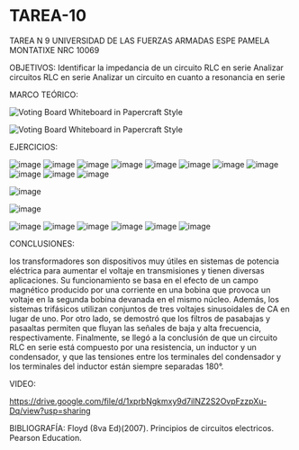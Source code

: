 # TAREA-10


TAREA N 9
UNIVERSIDAD DE LAS FUERZAS ARMADAS ESPE
PAMELA MONTATIXE
NRC 10069


OBJETIVOS:
Identificar la impedancia de un circuito RLC en serie
Analizar circuitos RLC en serie
Analizar un circuito en cuanto a resonancia en serie 
 
 



MARCO TEÓRICO:

![Voting Board Whiteboard in Papercraft Style](https://user-images.githubusercontent.com/116780506/223293931-b7a09402-bf66-41e4-bb57-4505c07542ac.jpg)

![Voting Board Whiteboard in Papercraft Style](https://user-images.githubusercontent.com/116780506/223294787-6f7e114b-cab7-49e0-98dc-40c3fa193110.png)


EJERCICIOS:

![image](https://user-images.githubusercontent.com/116780506/223305870-2c87ff7a-95b7-4c56-9cb5-dd1cfcede0e6.png)
![image](https://user-images.githubusercontent.com/116780506/223305911-69e6abbd-7900-454c-8dd2-161613f75741.png)
![image](https://user-images.githubusercontent.com/116780506/223305949-584d5587-30ab-43f7-b679-da4c2ab39c0e.png)
![image](https://user-images.githubusercontent.com/116780506/223305994-1940581f-3b2e-457b-a358-43e8e2a10255.png)
![image](https://user-images.githubusercontent.com/116780506/223306059-60085f70-4e4c-47ee-a836-8765d50542c7.png)
![image](https://user-images.githubusercontent.com/116780506/223306095-d32c2418-49ff-4edc-aa8b-756c7cfffd24.png)
![image](https://user-images.githubusercontent.com/116780506/223306140-7e7b7ebc-01a0-42ce-944a-e66022e9d41f.png)
![image](https://user-images.githubusercontent.com/116780506/223306174-b28dc107-c4ba-443d-a230-5bb63c3c8a8b.png)
![image](https://user-images.githubusercontent.com/116780506/223306267-af344f01-ff6e-4a8a-afe7-b38bd5faaad2.png)
![image](https://user-images.githubusercontent.com/116780506/223306301-39ab96a9-3c2c-4607-8f32-8df70ac2052d.png)
![image](https://user-images.githubusercontent.com/116780506/223306346-4aa61376-1a1e-40da-bb2c-3f44d28fb66d.png)

![image](https://user-images.githubusercontent.com/116780506/223306400-d4681296-03a5-409c-84e5-6da09aa61e11.png)

![image](https://user-images.githubusercontent.com/116780506/223306446-94ef7f94-463b-465d-a463-2fa0e732ad69.png)

![image](https://user-images.githubusercontent.com/116780506/223306494-92fd014a-bda2-44a6-b07a-2384989f5687.png)
![image](https://user-images.githubusercontent.com/116780506/223306537-145a9739-bd01-4fea-830e-a65ac2ead9a8.png)
![image](https://user-images.githubusercontent.com/116780506/223306587-34ba7daf-ca04-4260-a228-73dd44ab6c31.png)
![image](https://user-images.githubusercontent.com/116780506/223306703-3bc22bed-b115-41c8-9252-1ee414df997f.png)
![image](https://user-images.githubusercontent.com/116780506/223306734-f9ad396d-17d5-461e-863f-f2245e87943e.png)
![image](https://user-images.githubusercontent.com/116780506/223306766-75139132-7260-4250-aa3b-1c49cd570307.png)


CONCLUSIONES:

los transformadores son dispositivos muy útiles en sistemas de potencia eléctrica para aumentar el voltaje en transmisiones y tienen diversas aplicaciones. Su funcionamiento se basa en el efecto de un campo magnético producido por una corriente en una bobina que provoca un voltaje en la segunda bobina devanada en el mismo núcleo. Además, los sistemas trifásicos utilizan conjuntos de tres voltajes sinusoidales de CA en lugar de uno. Por otro lado, se demostró que los filtros de pasabajas y pasaaltas permiten que fluyan las señales de baja y alta frecuencia, respectivamente. Finalmente, se llegó a la conclusión de que un circuito RLC en serie está compuesto por una resistencia, un inductor y un condensador, y que las tensiones entre los terminales del condensador y los terminales del inductor están siempre separadas 180°.

VIDEO:

https://drive.google.com/file/d/1xprbNgkmxy9d7ilNZ2S2OvpFzzpXu-Dq/view?usp=sharing

BIBLIOGRAFÍA:
Floyd (8va Ed)(2007). Principios de circuitos electricos. Pearson Education.

